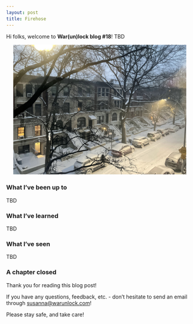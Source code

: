 ```yaml
---
layout: post
title: Firehose
---
```


Hi folks, welcome to **War(un)lock blog #18**! TBD

<div style="text-align:center"><img src="/images/blog17/blog17-winter_storm.jpg" height="350"></div>

### What I’ve been up to
TBD

### What I’ve learned
TBD

### What I’ve seen
TBD

### A chapter closed

Thank you for reading this blog post!

If you have any questions, feedback, etc. - don’t hesitate to send an email through [susanna@warunlock.com](mailto:susanna@warunlock.com)!

Please stay safe, and take care!


